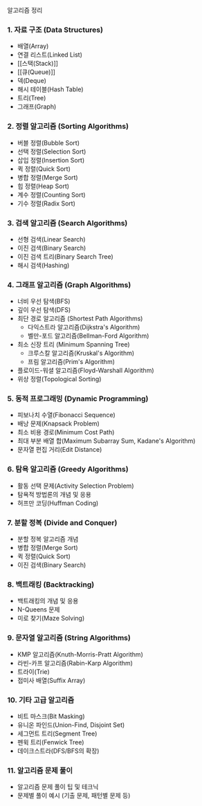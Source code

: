 알고리즘 정리

### 1. 자료 구조 (Data Structures)

- 배열(Array)
- 연결 리스트(Linked List)
- [[스택(Stack)]]
- [[큐(Queue)]]
- 덱(Deque)
- 해시 테이블(Hash Table)
- 트리(Tree)
- 그래프(Graph)

### 2. 정렬 알고리즘 (Sorting Algorithms)

- 버블 정렬(Bubble Sort)
- 선택 정렬(Selection Sort)
- 삽입 정렬(Insertion Sort)
- 퀵 정렬(Quick Sort)
- 병합 정렬(Merge Sort)
- 힙 정렬(Heap Sort)
- 계수 정렬(Counting Sort)
- 기수 정렬(Radix Sort)

### 3. 검색 알고리즘 (Search Algorithms)

- 선형 검색(Linear Search)
- 이진 검색(Binary Search)
- 이진 검색 트리(Binary Search Tree)
- 해시 검색(Hashing)

### 4. 그래프 알고리즘 (Graph Algorithms)

- 너비 우선 탐색(BFS)
- 깊이 우선 탐색(DFS)
- 최단 경로 알고리즘 (Shortest Path Algorithms)
	- 다익스트라 알고리즘(Dijkstra's Algorithm)
	- 벨만-포드 알고리즘(Bellman-Ford Algorithm)
- 최소 신장 트리 (Minimum Spanning Tree)
	- 크루스칼 알고리즘(Kruskal's Algorithm)
	- 프림 알고리즘(Prim's Algorithm)
- 플로이드-워셜 알고리즘(Floyd-Warshall Algorithm)
- 위상 정렬(Topological Sorting)

### 5. 동적 프로그래밍 (Dynamic Programming)

- 피보나치 수열(Fibonacci Sequence)
- 배낭 문제(Knapsack Problem)
- 최소 비용 경로(Minimum Cost Path)
- 최대 부분 배열 합(Maximum Subarray Sum, Kadane's Algorithm)
- 문자열 편집 거리(Edit Distance)

### 6. 탐욕 알고리즘 (Greedy Algorithms)

- 활동 선택 문제(Activity Selection Problem)
- 탐욕적 방법론의 개념 및 응용
- 허프만 코딩(Huffman Coding)

### 7. 분할 정복 (Divide and Conquer)

- 분할 정복 알고리즘 개념
- 병합 정렬(Merge Sort)
- 퀵 정렬(Quick Sort)
- 이진 검색(Binary Search)

### 8. 백트래킹 (Backtracking)

- 백트래킹의 개념 및 응용
- N-Queens 문제
- 미로 찾기(Maze Solving)

### 9. 문자열 알고리즘 (String Algorithms)

- KMP 알고리즘(Knuth-Morris-Pratt Algorithm)
- 라빈-카프 알고리즘(Rabin-Karp Algorithm)
- 트라이(Trie)
- 접미사 배열(Suffix Array)

### 10. 기타 고급 알고리즘

- 비트 마스크(Bit Masking)
- 유니온 파인드(Union-Find, Disjoint Set)
- 세그먼트 트리(Segment Tree)
- 펜윅 트리(Fenwick Tree)
- 데이크스트라(DFS/BFS의 확장)

### 11. 알고리즘 문제 풀이

- 알고리즘 문제 풀이 팁 및 테크닉
- 문제별 풀이 예시 (기출 문제, 패턴별 문제 등)
